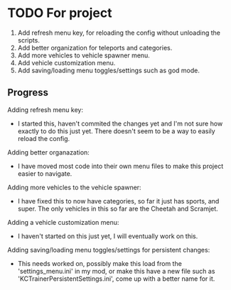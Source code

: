 # TODO For project
1. Add refresh menu key, for reloading the config without unloading the scripts.
2. Add better organization for teleports and categories. 
3. Add more vehicles to vehicle spawner menu.
4. Add vehicle customization menu.
5. Add saving/loading menu toggles/settings such as god mode.

## Progress
Adding refresh menu key:
* I started this, haven't commited the changes yet
 and I'm not sure how exactly to do this just yet. 
There doesn't seem to be a way to easily reload the config.

Adding better organazation: 
* I have moved most code into their own menu files to make this project easier to navigate.

Adding more vehicles to the vehicle spawner:
* I have fixed this to now have categories, so far it just has sports, and super.
The only vehicles in this so far are the Cheetah and Scramjet.

Adding a vehicle customization menu:
* I haven't started on this just yet, I will eventually work on this.

Adding saving/loading menu toggles/settings for persistent changes:
* This needs worked on, possibly make this load from the 'settings_menu.ini'
in my mod, or make this have a new file such as 'KCTrainerPersistentSettings.ini',
come up with a better name for it.


